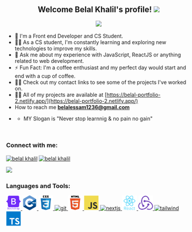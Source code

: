 <h2 align="center">
  Welcome Belal Khalil's profile!
  <img src="https://media.giphy.com/media/hvRJCLFzcasrR4ia7z/giphy.gif" width="28">
</h2>

<p align="center">
  <a href="https://github.com/DenverCoder1/readme-typing-svg">
  <img src="https://readme-typing-svg.herokuapp.com/?lines=Passionate%20Front-End%20Developer...;Crafting%20Responsive%20Web%20Experiences;Building%20Modern%20UI%20with%20React%20%26%20Tailwind;Always%20Learning%20and%20Improving!&font=Fira%20Code&center=true&width=600&height=45&color=00bfff&vCenter=true&size=22">
</a>

</p>

- 🏢 I'm a Front end Developer and CS Student.
- 👨‍💻 As a CS student, I'm constantly learning and exploring new technologies to improve my skills.
- 💬 Ask me about my experience with JavaScript, ReactJS or anything related to web development.
- ⚡ Fun Fact: I'm a coffee enthusiast and my perfect day would start and end with a cup of coffee.
- 👨‍💻 Check out my contact links to see some of the projects I've worked on.
- 👨‍💻 All of my projects are available at [https://belal-portfolio-2.netlify.app/](https://belal-portfolio-2.netlify.app/)
-  How to reach me **belalessam1236@gmail.com** 
- - <p> MY Slogan is "Never stop learnnig & no pain no gain"</p>

<br>

<h3 align="left">Connect with me:</h3>
<p align="left">
<a href="https://linkedin.com/in/belal khalil" target="blank"><img align="center" src="https://raw.githubusercontent.com/rahuldkjain/github-profile-readme-generator/master/src/images/icons/Social/linked-in-alt.svg" alt="belal khalil" height="30" width="40" /></a>
<a href="https://fb.com/belal khalil" target="blank"><img align="center" src="https://raw.githubusercontent.com/rahuldkjain/github-profile-readme-generator/master/src/images/icons/Social/facebook.svg" alt="belal khalil" height="30" width="40" /></a>
</p>
<img src = "https://camo.githubusercontent.com/3d7af48e1a1aa345d171c51096621bf24a084589c03a346f2289d69d6268c4e5/68747470733a2f2f6d656469612e67697068792e636f6d2f6d656469612f76312e59326c6b505463354d4749334e6a4578595759304e544935596a45324d474a6a4d44497a4d446b314e5441774e4467314f5759354e6a4535597a5a6b5a6a63354d4755324d695a6c634431324d563970626e526c636d35686246396e61575a7a583264705a6b6c6b4a6d4e305057632f6247677363356d576f727966674b427831752f67697068792e676966" />

<h3 align="left">Languages and Tools:</h3>
<p align="left"> <a href="https://getbootstrap.com" target="_blank" rel="noreferrer"> <img src="https://raw.githubusercontent.com/devicons/devicon/master/icons/bootstrap/bootstrap-plain-wordmark.svg" alt="bootstrap" width="40" height="40"/> </a> <a href="https://www.w3schools.com/cpp/" target="_blank" rel="noreferrer"> <img src="https://raw.githubusercontent.com/devicons/devicon/master/icons/cplusplus/cplusplus-original.svg" alt="cplusplus" width="40" height="40"/> </a> <a href="https://www.w3schools.com/css/" target="_blank" rel="noreferrer"> <img src="https://raw.githubusercontent.com/devicons/devicon/master/icons/css3/css3-original-wordmark.svg" alt="css3" width="40" height="40"/> </a> <a href="https://git-scm.com/" target="_blank" rel="noreferrer"> <img src="https://www.vectorlogo.zone/logos/git-scm/git-scm-icon.svg" alt="git" width="40" height="40"/> </a> <a href="https://www.w3.org/html/" target="_blank" rel="noreferrer"> <img src="https://raw.githubusercontent.com/devicons/devicon/master/icons/html5/html5-original-wordmark.svg" alt="html5" width="40" height="40"/> </a> <a href="https://developer.mozilla.org/en-US/docs/Web/JavaScript" target="_blank" rel="noreferrer"> <img src="https://raw.githubusercontent.com/devicons/devicon/master/icons/javascript/javascript-original.svg" alt="javascript" width="40" height="40"/> </a> <a href="https://nextjs.org/" target="_blank" rel="noreferrer"> <img src="https://cdn.worldvectorlogo.com/logos/nextjs-2.svg" alt="nextjs" width="40" height="40"/> </a> <a href="https://reactjs.org/" target="_blank" rel="noreferrer"> <img src="https://raw.githubusercontent.com/devicons/devicon/master/icons/react/react-original-wordmark.svg" alt="react" width="40" height="40"/> </a> <a href="https://redux.js.org" target="_blank" rel="noreferrer"> <img src="https://raw.githubusercontent.com/devicons/devicon/master/icons/redux/redux-original.svg" alt="redux" width="40" height="40"/> </a> <a href="https://tailwindcss.com/" target="_blank" rel="noreferrer"> <img src="https://www.vectorlogo.zone/logos/tailwindcss/tailwindcss-icon.svg" alt="tailwind" width="40" height="40"/> </a> <a href="https://www.typescriptlang.org/" target="_blank" rel="noreferrer"> <img src="https://raw.githubusercontent.com/devicons/devicon/master/icons/typescript/typescript-original.svg" alt="typescript" width="40" height="40"/> </a> </p>
